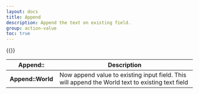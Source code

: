 ```yaml
---
layout: docs
title: Append
description: Append the text on existing field.
group: action-value
toc: true
---
```


{{<img action-append.png>}}

<table class="table">
  <thead>
    <tr>
      <th scope="col">Append::</th>
      <th scope="col">Description</th>
    </tr>
  </thead>
  <tbody>
    <tr>
      <th scope="row" width="120px">Append::World</th>
      <td>Now append value to existing input field. This will append the World text to existing text field</td>
    </tr>
  </tbody>
</table>

